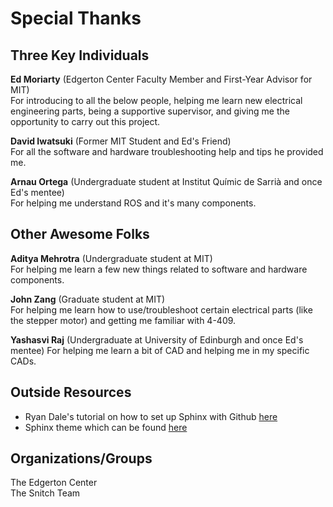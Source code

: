 # Special Thanks

## Three Key Individuals

**Ed Moriarty** (Edgerton Center Faculty Member and First-Year Advisor for MIT)  
 For introducing to all the below people, helping me learn new electrical engineering parts, being a supportive supervisor, and giving me the opportunity to carry out this project.

**David Iwatsuki** (Former MIT Student and Ed's Friend)  
For all the software and hardware troubleshooting help and tips he provided me.

**Arnau Ortega** (Undergraduate student at Institut Químic de Sarrià and once Ed's mentee)  
For helping me understand ROS and it's many components.

## Other Awesome Folks

**Aditya Mehrotra** (Undergraduate student at MIT)  
For helping me learn a few new things related to software and hardware components.

**John Zang** (Graduate student at MIT)  
For helping me learn how to use/troubleshoot certain electrical parts (like the stepper motor) and getting me familiar with 4-409.

**Yashasvi Raj** (Undergraduate at University of Edinburgh and once Ed's mentee)
For helping me learn a bit of CAD and helping me in my specific CADs.

## Outside Resources

* Ryan Dale's tutorial on how to set up Sphinx with Github [here](https://daler.github.io/sphinxdoc-test/includeme.html)
* Sphinx theme which can be found [here](https://github.com/pradyunsg/furo)

## Organizations/Groups
The Edgerton Center  
The Snitch Team
